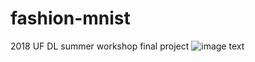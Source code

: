 # fashion-mnist
2018 UF DL summer workshop final project
![image text](http://mail.ustc.edu.cn/coremail/XT3/nf/doGetFile.jsp?mid=1%3a1tbiAQkAEVQhmnpRdwAAsq&sid=BAllTAMMtfTHppfZRjMMTnsBLfEfWmcp)
